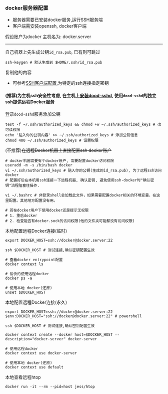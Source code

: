 
### docker服务器配置
* 服务器需要已安装docker服务,运行SSH服务端
* 客户端需安装openssh, docker客户端

假设账户为docker
主机名为: docker.server
- - -
自己机器上先生成公钥```id_rsa.pub```, 已有则可跳过
```shell
ssh-keygen # 默认生成到 $HOME/.ssh/id_rsa.pub
```
复制他的内容

* 可参考[SSH客户端配置](../Tools/SSH客户端设置.md),为特定的ssh连接指定密钥

#### (推荐)为主机ssh安全性考虑, 在主机上[安装dood-sshd](../Docker/dood-sshd/command.md), 使用```dood-sshd```的独立ssh提供远程Docker服务

登录```dood-sshd```服务添加公钥
```shell
test -f ~/.ssh/authorized_keys && chmod +w ~/.ssh/authorized_keys # 改可读权限
echo '贴入你的公钥内容' >> ~/.ssh/authorized_keys # 添加公钥信息
chmod 400 ~/.ssh/authorized_keys # 设置权限
```

(不推荐)~~在远程Docker机器上直接配置ssh docker账户~~
```shell
# docker机器需要有个docker账户, 需要配置docker访问权限
useradd -m -s /bin/bash docker
vi ~/.ssh/authorized_keys # 贴入你的公钥(生成的id_rsa.pub), 为了远程ssh访问docker
# 配置好后在本机用ssh连接一下远程机器, 确认密钥, 避免使用ssh-docker时"确认密钥"流程阻塞住操作.

vi ~/.bashrc # 非登录shell会加载此文件，如果需要配置docker相关的环境变量，在这里配置。其他地方配置没有用。

# 若在docker用户下使用docker还是提示无权限
# 1. 重启docker
# 2. 检查能否有docker.sock的访问权限(他的文件夹可能都没有访问权限)
```
本地配置远程Docker连接(临时)
```shell
export DOCKER_HOST=ssh://docker@docker.server:22

ssh $DOCKER_HOST # 测试连接,确认密钥配置生效

# 查看docker entrypoint配置
docker context ls

# 愉快的使用远程docker
docker ps -a

# 使用本地 docker(还原)
unset $DOCKER_HOST
```


本地配置远程Docker连接(永久)
```shell
export DOCKER_HOST=ssh://docker@docker.server:22
$env:DOCKER_HOST="ssh://docker@docker.server:22" # powershell

ssh $DOCKER_HOST # 测试连接,确认密钥配置生效

docker context create --docker host=$DOCKER_HOST --description="docker-server" docker-server

# 使用远程docker
docker context use docker-server

# 使用本地 docker(还原)
docker context use default
```

本地查看远程htop
```shell
docker run -it --rm --pid=host jess/htop
```